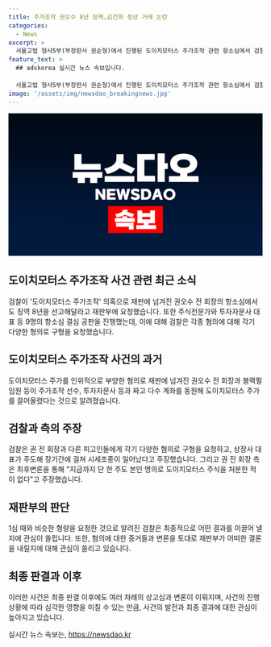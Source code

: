 ```yaml
---
title: 주가조작 권오수 8년 징역…김건희 정상 거래 논란
categories:
  - News
excerpt: >
  서울고법 형사5부(부장판사 권순형)에서 진행된 도이치모터스 주가조작 관련 항소심에서 검찰은 권오수 전 회장에게 징역 8년과 벌금 150억원, 추징금 81억3600만원을 요청했다. 또한 다른 피고인들에 대해서도 징역과 벌금형을 구형했다. 권 전 회장은 최후변론에서 자신의 차익 추구나 주가조작에 대한 공모가 없었음을 주장했으며, 주식전문가와 투자자문사 등도 관여 부인하고 있다. 1심에서 무죄 판결을 받은 전주 손씨에게는 항소심에서 징역 3년과 벌금 50억원을 구형했다.
feature_text: >
  ## adskorea 실시간 뉴스 속보입니다.

  서울고법 형사5부(부장판사 권순형)에서 진행된 도이치모터스 주가조작 관련 항소심에서 검찰은 권오수 전 회장에게 징역 8년과 벌금 150억원, 추징금 81억3600만원을 요청했다. 또한 다른 피고인들에 대해서도 징역과 벌금형을 구형했다. 권 전 회장은 최후변론에서 자신의 차익 추구나 주가조작에 대한 공모가 없었음을 주장했으며, 주식전문가와 투자자문사 등도 관여 부인하고 있다. 1심에서 무죄 판결을 받은 전주 손씨에게는 항소심에서 징역 3년과 벌금 50억원을 구형했다.
image: '/assets/img/newsdao_breakingnews.jpg'
---
```


<p><img src="/assets/img/newsdao_breakingnews.jpg" alt="adskorea 속보" /></p>

<h2 data-ke-size="size26">도이치모터스 주가조작 사건 관련 최근 소식</h2>

<p>검찰이 '도이치모터스 주가조작' 의혹으로 재판에 넘겨진 권오수 전 회장의 항소심에서도 징역 8년을 선고해달라고 재판부에 요청했습니다. 또한 주식전문가와 투자자문사 대표 등 9명의 항소심 결심 공판을 진행했는데, 이에 대해 검찰은 각종 혐의에 대해 각기 다양한 형의로 구형을 요청했습니다.</p>

<h2 data-ke-size="size26">도이치모터스 주가조작 사건의 과거</h2>

<p>도이치모터스 주가를 인위적으로 부양한 혐의로 재판에 넘겨진 권오수 전 회장과 블랙펄 임원 등이 주가조작 선수, 투자자문사 등과 짜고 다수 계좌를 동원해 도이치모터스 주가를 끌어올렸다는 것으로 알려졌습니다.</p>

<h2 data-ke-size="size26">검찰과 측의 주장</h2>

<p>검찰은 권 전 회장과 다른 피고인들에게 각기 다양한 혐의로 구형을 요청하고, 상장사 대표가 주도해 장기간에 걸쳐 시세조종이 일어났다고 주장했습니다. 그리고 권 전 회장 측은 최후변론을 통해 "지금까지 단 한 주도 본인 명의로 도이치모터스 주식을 처분한 적이 없다"고 주장했습니다.</p>

<h2 data-ke-size="size26">재판부의 판단</h2>

<p>1심 때와 비슷한 형량을 요청한 것으로 알려진 검찰은 최종적으로 어떤 결과를 이끌어 낼지에 관심이 쏠립니다. 또한, 혐의에 대한 증거들과 변론을 토대로 재판부가 어떠한 결론을 내릴지에 대해 관심이 쏠리고 있습니다.</p>

<h2 data-ke-size="size26">최종 판결과 이후</h2>

<p>이러한 사건은 최종 판결 이후에도 여러 차례의 상고심과 변론이 이뤄지며, 사건의 진행 상황에 따라 심각한 영향을 미칠 수 있는 만큼, 사건의 발전과 최종 결과에 대한 관심이 높아지고 있습니다.</p>
실시간 뉴스 속보는, <a href="https://newsdao.kr" rel="dofollow">https://newsdao.kr</a>


